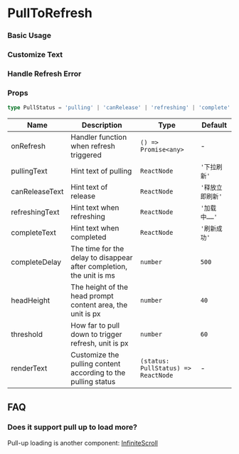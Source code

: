 # PullToRefresh

### Basic Usage

<code src="./demos/demo1.tsx"></code>

### Customize Text

<code src="./demos/demo2.tsx"></code>

### Handle Refresh Error

<code src="./demos/demo3.tsx"></code>

### Props

```ts | pure
type PullStatus = 'pulling' | 'canRelease' | 'refreshing' | 'complete'
```

| Name           | Description                                                          | Type                                | Default          |
| -------------- | -------------------------------------------------------------------- | ----------------------------------- | ---------------- |
| onRefresh      | Handler function when refresh triggered                              | `() => Promise<any>`                | -                |
| pullingText    | Hint text of pulling                                                 | `ReactNode`                         | `'下拉刷新'`     |
| canReleaseText | Hint text of release                                                 | `ReactNode`                         | `'释放立即刷新'` |
| refreshingText | Hint text when refreshing                                            | `ReactNode`                         | `'加载中……'`     |
| completeText   | Hint text when completed                                             | `ReactNode`                         | `'刷新成功'`     |
| completeDelay  | The time for the delay to disappear after completion, the unit is ms | `number`                            | `500`            |
| headHeight     | The height of the head prompt content area, the unit is px           | `number`                            | `40`             |
| threshold      | How far to pull down to trigger refresh, unit is px                  | `number`                            | `60`             |
| renderText     | Customize the pulling content according to the pulling status        | `(status: PullStatus) => ReactNode` | -                |

## FAQ

### Does it support pull up to load more?

Pull-up loading is another component: [InfiniteScroll](./infinite-scroll)
